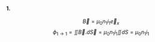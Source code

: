 #### 1.
$$\vec{B} = \mu_{0}n_{1}i_{1}\vec{e}_{x}$$
$$\phi_{1 \to 1} = \iint \vec{B}.d\vec{S}  = \mu_{0}n_{1}i_{1}\iint dS = \mu_{0}n_{1}i_{1}$$